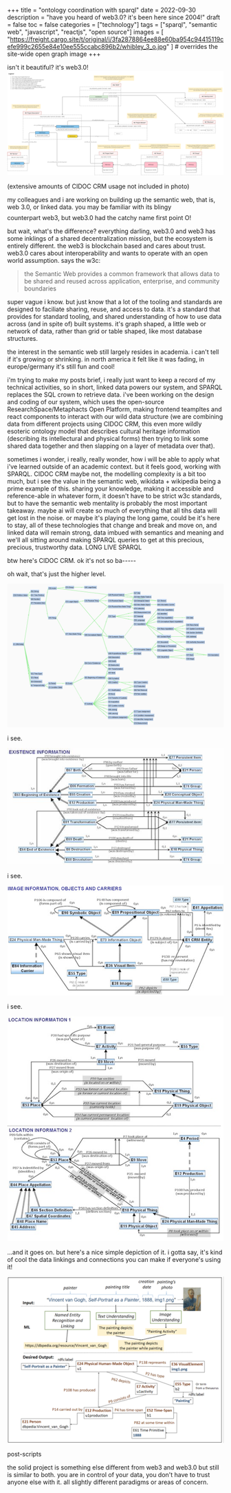 +++
title = "ontology coordination with sparql"
date = 2022-09-30
description = "have you heard of web3.0? it's been here since 2004!"
draft = false
toc = false
categories = ["technology"]
tags = ["sparql", "semantic web", "javascript", "reactjs", "open source"]
images = [
  "https://freight.cargo.site/t/original/i/3fa2878864ee88e60ba954c94415119cefe999c2655e84e10ee555ccabc896b2/whibley_3_o.jpg"
] # overrides the site-wide open graph image
+++

isn't it beautiful? it's web3.0!
![ontology](../../images/2022-10-01-001-sparql.png "ontology")

(extensive amounts of CIDOC CRM usage not included in photo)

my colleagues and i are working on building up the semantic web, that is, web 3.0, or linked data. you may be familiar with its blingy $$$$ counterpart web3, but web3.0 had the catchy name first point O!

but wait, what's the difference? everything darling, web3.0 and web3 has some inklings of a shared decentralization mission, but the ecosystem is entirely different. the web3 is blockchain based and cares about trust. web3.0 cares about interoperability and wants to operate with an open world assumption. says the w3c:

> the Semantic Web provides a common framework that allows data to be shared and reused across application, enterprise, and community boundaries

super vague i know. but just know that a lot of the tooling and standards are designed to faciliate sharing, reuse, and access to data. it's a standard that provides for standard tooling, and shared understanding of how to use data across (and in spite of) built systems. it's graph shaped, a little web or network of data, rather than grid or table shaped, like most database structures.

the interest in the semantic web still largely resides in academia. i can't tell if it's growing or shrinking. in north america it felt like it was fading, in europe/germany it's still fun and cool! 

i'm trying to make my posts brief, i really just want to keep a record of my technical activities, so in short, linked data powers our system, and SPARQL replaces the SQL crown to retrieve data. i've been working on the design and coding of our system, which uses the open-source ResearchSpace/Metaphacts Open Platform, making frontend teampltes and react components to interact with our wild data structure (we are combining data from different projects using CIDOC CRM, this even more wildly esoteric ontology model that describes cultural heritage information (describing its intellectural and physical forms) then trying to link some shared data together and then slapping on a layer of metadata over that).

sometimes i wonder, i really, really wonder, how i will be able to apply what i've learned outside of an academic context. but it feels good, working with SPARQL. CIDOC CRM maybe not, the modelling complexity is a bit too much, but i see the value in the semantic web, wikidata + wikipedia being a prime example of this. sharing your knowledge, making it accessible and reference-able in whatever form, it doesn't have to be strict w3c standards, but to have the semantic web mentality is probably the most important takeaway. maybe ai will create so much of everything that all tihs data will get lost in the noise. or maybe it's playing the long game, could be it's here to stay, all of these technologies that change and break and move on, and linked data will remain strong, data imbued with semantics and meaning and we'll all sitting around making SPARQL queries to get at this precious, precious, trustworthy data. LONG LIVE SPARQL

btw here's CIDOC CRM. ok it's not so ba-----

oh wait, that's just the higher level. 

![ontology](../../images/2022-10-01-002-sparql.png "ontology")

i see.

![ontology](../../images/2022-10-01-003-sparql.jpg "ontology")

i see.

![ontology](../../images/2022-10-01-004-sparql.jpg "ontology")

i see.

![ontology](../../images/2022-10-01-005-sparql.jpg "ontology")

...and it goes on. but here's a nice simple depiction of it. i gotta say, it's kind of cool the data linkings and connections you can make if everyone's using it!

![ontology](../../images/2022-10-01-006-sparql.png "ontology")

post-scripts

the solid project is something else different from web3 and web3.0 but still is similar to both. you are in control of your data, you don't have to trust anyone else with it. all slightly different paradigms or areas of concern.